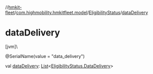 //[hmkit-fleet](../../../index.md)/[com.highmobility.hmkitfleet.model](../index.md)/[EligibilityStatus](index.md)/[dataDelivery](data-delivery.md)

# dataDelivery

[jvm]\

@SerialName(value = &quot;data_delivery&quot;)

val [dataDelivery](data-delivery.md): [List](https://kotlinlang.org/api/latest/jvm/stdlib/kotlin.collections/-list/index.html)&lt;[EligibilityStatus.DataDelivery](-data-delivery/index.md)&gt;
